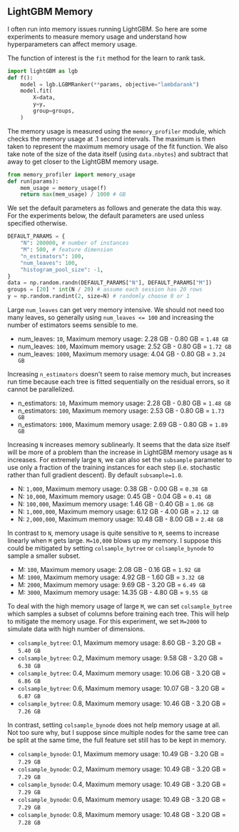 ## LightGBM Memory

I often run into memory issues running LightGBM. So here are some experiments to measure memory usage and understand how hyperparameters can affect memory usage.

The function of interest is the `fit` method for the learn to rank task.

```python
import lightGBM as lgb
def f():
    model = lgb.LGBMRanker(**params, objective="lambdarank")
    model.fit(
        X=data,
        y=y,
        group=groups,
    )
```

The memory usage is measured using the `memory_profiler` module, which checks the memory usage at .1 second intervals. The maximum is then taken to represent the maximum memory usage of the fit function. We also take note of the size of the data itself (using `data.nbytes`) and subtract that away to get closer to the LightGBM memory usage.

```python
from memory_profiler import memory_usage
def run(params):
    mem_usage = memory_usage(f)
    return max(mem_usage) / 1000 # GB
```

We set the default parameters as follows and generate the data this way. For the experiments below, the default parameters are used unless specified otherwise.

```python
DEFAULT_PARAMS = {
    "N": 200000, # number of instances
    "M": 500, # feature dimension
    "n_estimators": 100,
    "num_leaves": 100,
    "histogram_pool_size": -1,
}
data = np.random.randn(DEFAULT_PARAMS["N"], DEFAULT_PARAMS["M"])
groups = [20] * int(N / 20) # assume each session has 20 rows
y = np.random.randint(2, size=N) # randomly choose 0 or 1
```

Large `num_leaves` can get very memory intensive. We should not need too many leaves, so generally using `num_leaves <= 100` and increasing the number of estimators seems sensible to me.

- num_leaves: `10`, Maximum memory usage: 2.28 GB - 0.80 GB = `1.48 GB`
- num_leaves: `100`, Maximum memory usage: 2.52 GB - 0.80 GB = `1.72 GB`
- num_leaves: `1000`, Maximum memory usage: 4.04 GB - 0.80 GB = `3.24 GB`

Increasing `n_estimators` doesn't seem to raise memory much, but increases run time because each tree is fitted sequentially on the residual errors, so it cannot be parallelized.

- n_estimators: `10`, Maximum memory usage: 2.28 GB - 0.80 GB = `1.48 GB`
- n_estimators: `100`, Maximum memory usage: 2.53 GB - 0.80 GB = `1.73 GB`
- n_estimators: `1000`, Maximum memory usage: 2.69 GB - 0.80 GB = `1.89 GB`

Increasing `N` increases memory sublinearly. It seems that the data size itself will be more of a problem than the increase in LightGBM memory usage as `N` increases. For extremely large `N`, we can also set the `subsample` parameter to use only a fraction of the training instances for each step (i.e. stochastic rather than full gradient descent). By default `subsample=1.0`.

- N: `1,000`, Maximum memory usage: 0.38 GB - 0.00 GB = `0.38 GB`
- N: `10,000`, Maximum memory usage: 0.45 GB - 0.04 GB = `0.41 GB`
- N: `100,000`, Maximum memory usage: 1.46 GB - 0.40 GB = `1.06 GB`
- N: `1,000,000`, Maximum memory usage: 6.12 GB - 4.00 GB = `2.12 GB`
- N: `2,000,000`, Maximum memory usage: 10.48 GB - 8.00 GB = `2.48 GB`

In contrast to `N`, memory usage is quite sensitive to `M`, seems to increase linearly when `M` gets large. `M=10,000` blows up my memory. I suppose this could be mitigated by setting `colsample_bytree` or `colsample_bynode` to sample a smaller subset.
- M: `100`, Maximum memory usage: 2.08 GB - 0.16 GB = `1.92 GB`
- M: `1000`, Maximum memory usage: 4.92 GB - 1.60 GB = `3.32 GB`
- M: `2000`, Maximum memory usage: 9.69 GB - 3.20 GB = `6.49 GB`
- M: `3000`, Maximum memory usage: 14.35 GB - 4.80 GB = `9.55 GB`

To deal with the high memory usage of large `M`, we can set `colsample_bytree` which samples a subset of columns before training each tree. This will help to mitigate the memory usage. For this experiment, we set `M=2000` to simulate data with high number of dimensions.

- `colsample_bytree`: 0.1, Maximum memory usage: 8.60 GB - 3.20 GB = `5.40 GB`
- `colsample_bytree`: 0.2, Maximum memory usage: 9.58 GB - 3.20 GB = `6.38 GB`
- `colsample_bytree`: 0.4, Maximum memory usage: 10.06 GB - 3.20 GB = `6.86 GB`
- `colsample_bytree`: 0.6, Maximum memory usage: 10.07 GB - 3.20 GB = `6.87 GB`
- `colsample_bytree`: 0.8, Maximum memory usage: 10.46 GB - 3.20 GB = `7.26 GB`

In contrast, setting `colsample_bynode` does not help memory usage at all. Not too sure why, but I suppose since multiple nodes for the same tree can be split at the same time, the full feature set still has to be kept in memory.
- `colsample_bynode`: 0.1, Maximum memory usage: 10.49 GB - 3.20 GB = `7.29 GB`
- `colsample_bynode`: 0.2, Maximum memory usage: 10.49 GB - 3.20 GB = `7.29 GB`
- `colsample_bynode`: 0.4, Maximum memory usage: 10.49 GB - 3.20 GB = `7.29 GB`
- `colsample_bynode`: 0.6, Maximum memory usage: 10.49 GB - 3.20 GB = `7.29 GB`
- `colsample_bynode`: 0.8, Maximum memory usage: 10.48 GB - 3.20 GB = `7.28 GB`